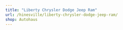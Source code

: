 ```yaml
---
title: "Liberty Chrysler Dodge Jeep Ram"
url: /hinesville/liberty-chrysler-dodge-jeep-ram/
shop: Autohaus
---
```

